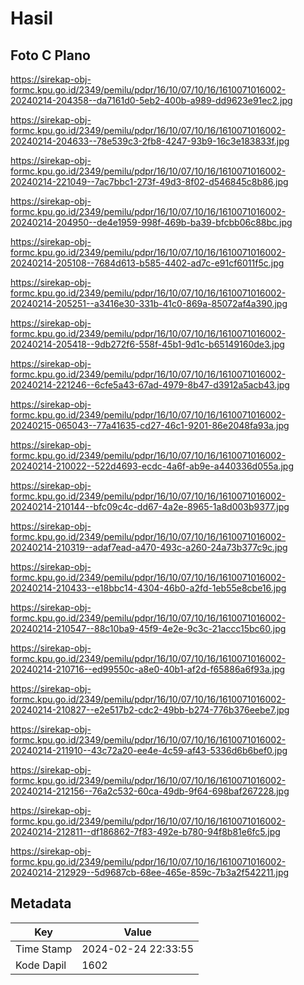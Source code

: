 # Hasil

## Foto C Plano

https://sirekap-obj-formc.kpu.go.id/2349/pemilu/pdpr/16/10/07/10/16/1610071016002-20240214-204358--da7161d0-5eb2-400b-a989-dd9623e91ec2.jpg

https://sirekap-obj-formc.kpu.go.id/2349/pemilu/pdpr/16/10/07/10/16/1610071016002-20240214-204633--78e539c3-2fb8-4247-93b9-16c3e183833f.jpg

https://sirekap-obj-formc.kpu.go.id/2349/pemilu/pdpr/16/10/07/10/16/1610071016002-20240214-221049--7ac7bbc1-273f-49d3-8f02-d546845c8b86.jpg

https://sirekap-obj-formc.kpu.go.id/2349/pemilu/pdpr/16/10/07/10/16/1610071016002-20240214-204950--de4e1959-998f-469b-ba39-bfcbb06c88bc.jpg

https://sirekap-obj-formc.kpu.go.id/2349/pemilu/pdpr/16/10/07/10/16/1610071016002-20240214-205108--7684d613-b585-4402-ad7c-e91cf6011f5c.jpg

https://sirekap-obj-formc.kpu.go.id/2349/pemilu/pdpr/16/10/07/10/16/1610071016002-20240214-205251--a3416e30-331b-41c0-869a-85072af4a390.jpg

https://sirekap-obj-formc.kpu.go.id/2349/pemilu/pdpr/16/10/07/10/16/1610071016002-20240214-205418--9db272f6-558f-45b1-9d1c-b65149160de3.jpg

https://sirekap-obj-formc.kpu.go.id/2349/pemilu/pdpr/16/10/07/10/16/1610071016002-20240214-221246--6cfe5a43-67ad-4979-8b47-d3912a5acb43.jpg

https://sirekap-obj-formc.kpu.go.id/2349/pemilu/pdpr/16/10/07/10/16/1610071016002-20240215-065043--77a41635-cd27-46c1-9201-86e2048fa93a.jpg

https://sirekap-obj-formc.kpu.go.id/2349/pemilu/pdpr/16/10/07/10/16/1610071016002-20240214-210022--522d4693-ecdc-4a6f-ab9e-a440336d055a.jpg

https://sirekap-obj-formc.kpu.go.id/2349/pemilu/pdpr/16/10/07/10/16/1610071016002-20240214-210144--bfc09c4c-dd67-4a2e-8965-1a8d003b9377.jpg

https://sirekap-obj-formc.kpu.go.id/2349/pemilu/pdpr/16/10/07/10/16/1610071016002-20240214-210319--adaf7ead-a470-493c-a260-24a73b377c9c.jpg

https://sirekap-obj-formc.kpu.go.id/2349/pemilu/pdpr/16/10/07/10/16/1610071016002-20240214-210433--e18bbc14-4304-46b0-a2fd-1eb55e8cbe16.jpg

https://sirekap-obj-formc.kpu.go.id/2349/pemilu/pdpr/16/10/07/10/16/1610071016002-20240214-210547--88c10ba9-45f9-4e2e-9c3c-21accc15bc60.jpg

https://sirekap-obj-formc.kpu.go.id/2349/pemilu/pdpr/16/10/07/10/16/1610071016002-20240214-210716--ed99550c-a8e0-40b1-af2d-f65886a6f93a.jpg

https://sirekap-obj-formc.kpu.go.id/2349/pemilu/pdpr/16/10/07/10/16/1610071016002-20240214-210827--e2e517b2-cdc2-49bb-b274-776b376eebe7.jpg

https://sirekap-obj-formc.kpu.go.id/2349/pemilu/pdpr/16/10/07/10/16/1610071016002-20240214-211910--43c72a20-ee4e-4c59-af43-5336d6b6bef0.jpg

https://sirekap-obj-formc.kpu.go.id/2349/pemilu/pdpr/16/10/07/10/16/1610071016002-20240214-212156--76a2c532-60ca-49db-9f64-698baf267228.jpg

https://sirekap-obj-formc.kpu.go.id/2349/pemilu/pdpr/16/10/07/10/16/1610071016002-20240214-212811--df186862-7f83-492e-b780-94f8b81e6fc5.jpg

https://sirekap-obj-formc.kpu.go.id/2349/pemilu/pdpr/16/10/07/10/16/1610071016002-20240214-212929--5d9687cb-68ee-465e-859c-7b3a2f542211.jpg


## Metadata

| Key        | Value               |
| ---------- | ------------------- |
| Time Stamp | 2024-02-24 22:33:55 |
| Kode Dapil | 1602                |



